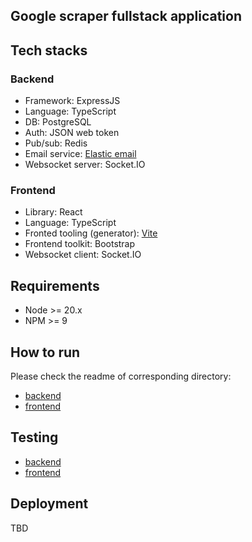 ## Google scraper fullstack application

## Tech stacks

### Backend

- Framework: ExpressJS
- Language: TypeScript
- DB: PostgreSQL
- Auth: JSON web token
- Pub/sub: Redis
- Email service: [Elastic email](https://elasticemail.com/)
- Websocket server: Socket.IO

### Frontend

- Library: React
- Language: TypeScript
- Fronted tooling (generator): [Vite](https://vitejs.dev/)
- Frontend toolkit: Bootstrap
- Websocket client: Socket.IO

## Requirements

- Node >= 20.x
- NPM >= 9

## How to run

Please check the readme of corresponding directory:

- [backend](./backend/README.md)
- [frontend](./frontend/README.md)

## Testing

- [backend](./backend/tests/)
- [frontend](./frontend/tests/)

## Deployment

TBD
